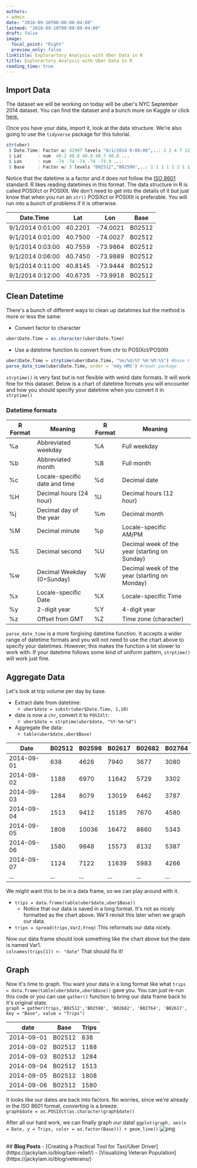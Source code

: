 ```yaml
---
authors:
- admin
date: "2018-09-10T00:00:00-04:00"
lastmod: "2018-09-10T00:00:00-04:00"
draft: false
image:
  focal_point: "Right"
  preview_only: false
linktitle: Explorartory Analysis with Uber Data in R
title: Explorartory Analysis with Uber Data in R
reading_time: true
---
```


## Import Data

The dataset we will be working on today will be uber's NYC September 2014 dataset. You can find the dataset and a bunch more on Kaggle or click [here.](https://www.kaggle.com/fivethirtyeight/uber-pickups-in-new-york-city/data)

Once you have your data, import it, look at the data structure. We're also going to use the ```tidyverse``` package for this tutorial.
```r
str(uber)
 $ Date.Time: Factor w/ 42907 levels "9/1/2014 0:00:00",..: 2 2 4 7 12 13 16 17 33 34 ...
 $ Lat      : num  40.2 40.8 40.8 40.7 40.8 ...
 $ Lon      : num  -74 -74 -74 -74 -73.9 ...
 $ Base     : Factor w/ 5 levels "B02512","B02598",..: 1 1 1 1 1 1 1 1 1 1 ...
```
Notice that the datetime is a factor and it does not follow the [ISO 8601](https://en.wikipedia.org/wiki/ISO_8601) standard. R likes reading datetimes in this format. The data structure in R is called POSIXct or POSIXlt. We don't need to get into the details of it but just know that when you run an ```str()``` POSIXct or POSIXlt is preferable. You will run into a bunch of problems if it is otherwise.

|Date.Time        |Lat     |Lon      |Base   |
|-----------------|--------|---------|-------|
| 9/1/2014 0:01:00| 40.2201| -74.0021| B02512|
| 9/1/2014 0:01:00| 40.7500| -74.0027| B02512|
| 9/1/2014 0:03:00| 40.7559| -73.9864| B02512|
| 9/1/2014 0:06:00| 40.7450| -73.9889| B02512|
| 9/1/2014 0:11:00| 40.8145| -73.9444| B02512|
| 9/1/2014 0:12:00| 40.6735| -73.9918| B02512|

## Clean Datetime
There's a bunch of different ways to clean up datatimes but the method is more or less the same:

- Convert factor to character

```r
uber$Date.Time = as.character(uber$Date.Time)
```

- Use a datetime function to convert from chr to POSIXct/POSIXlt

```r
uber$Date.Time = strptime(uber$Date.Time, "%m/%d/%Y %H:%M:%S") #base r
parse_date_time(uber$Date.Time, order = 'mdy HMS') #readr package
```
```strptime()``` is very fast but is not flexible with weird date formats. It will work fine for this dataset. Below is a chart of datetime formats you will encounter and how you should specify your datetime when you convert it in ```strptime()```

### Datetime formats

|R Format| Meaning           |R Format|	Meaning    |
|--------|-------------------|--------|------------|
|%a      |Abbreviated weekday|%A      |Full weekday|
|%b	|Abbreviated month	|%B	|Full month|
|%c|	Locale-specific date and time|	%d|	Decimal date|
|%H|	Decimal hours (24 hour)|	%I|	Decimal hours (12 hour)|
|%j|	Decimal day of the year|	%m|	Decimal month|
|%M|	Decimal minute|	%p|	Locale-specific AM/PM|
|%S|	Decimal second|	%U|	Decimal week of the year (starting on Sunday)|
|%w|	Decimal Weekday (0=Sunday)|	%W|	Decimal week of the year (starting on Monday)|
|%x|	Locale-specific Date|	%X|	Locale-specific Time|
|%y|	2-digit year|	%Y|	4-digit year|
|%z|	Offset from GMT|	%Z|	Time zone (character)|

```parse_date_time``` is a more forgiving datetime function. It accepts a wider range of datetime formats and you will not need to use the chart above to specify your datetimes. However, this makes the function a lot slower to work with. If your datetime follows some kind of uniform pattern, ```strptime()``` will work just fine.

## Aggregate Data
Let's look at trip volume per day by base.

- Extract date from datetime:
  - ```uber$date = substr(uber$Date.Time, 1,10)```
- date is now a ```chr```, convert it to ```POSIXlt```:
  - ```uber$date = strptime(uber$date, "%Y-%m-%d")```
- Aggregate the data:
  - ```table(uber$date,uber$Base)```

|Date       |B02512|B02598|B02617|B02682|B02764|
|------------|-------|------|------|------|------| 
|  2014-09-01|    638|   4626 |  7940|   3677 |  3080
|  2014-09-02|   1188|   6970 | 11642 |  5729 |  3302
|  2014-09-03|   1284|   8079 | 13019  | 6462 |  3787
|  2014-09-04|   1513|   9412 | 15185   |7670 |  4580
|  2014-09-05|   1808|  10036 | 16472|   8660 |  5343
|  2014-09-06|   1580|   9848 | 15573|   8132 |  5387
|  2014-09-07|   1124|   7122  |11639|   5983 |  4266
|...|...|...|...|...|...|

We might want this to be in a data frame, so we can play around with it.

- ```trips = data.frame(table(uber$date,uber$Base))```
  - Notice that our data is saved in a long format. It's not as nicely formatted as the chart above. We'll revisit this later when we graph our data.
- ```trips = spread(trips,Var2,Freq)``` This reformats our data nicely.

Now our data frame should look something like the chart above but the date is named Var1. <br>
```colnames(trips[1]) <- "date"``` That should fix it!

## Graph
Now it's time to graph. You want your data in a long format like what ```trips = data.frame(table(uber$date,uber$Base))``` gave you. You can just re-run this code or you can use ```gather()``` function to bring our data frame back to it's original state. <br>
```graph = gather(trips,'B02512','B02598', 'B02682', 'B02764', 'B02617', key = "Base", value = "Trips")```

|date|   Base| Trips|
|---|---|---|
|2014-09-01| B02512|   638|
|2014-09-02| B02512 | 1188|
| 2014-09-03| B02512 | 1284|
| 2014-09-04| B02512 | 1513|
| 2014-09-05| B02512 | 1808|
| 2014-09-06| B02512 | 1580|

It looks like our dates are back into factors. No worries, since we're already in the ISO 8601 format, converting is a breeze. <br>
```graph$date = as.POSIXct(as.character(graph$date))```

After all our hard work, we can finally graph our data!
```ggplot(graph, aes(x = Date, y = Trips, color = as.factor(Base))) + geom_line()```
![png](/tutorial/uber-graph.png)

<br>
## <b>Blog Posts</b>
- [Creating a Practical Tool for Taxi/Uber Driver](https://jackylam.io/blog/taxi-relief/)
- [Visualizing Veteran Population](https://jackylam.io/blog/veterans/)
